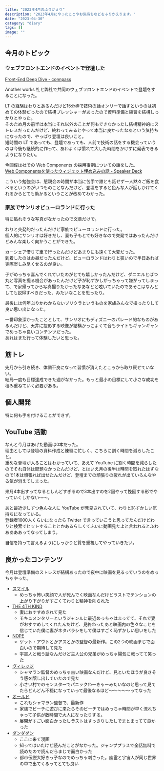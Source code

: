 ```yaml
---
title: "2023年4月のふりかえり"
description: "2023年4月にやったことやお気持ちなどをふりかえります。"
date: "2023-04-30"
category: "diary"
tags: []
image: ""
---
```


## 今月のトピック

### ウェブフロントエンドのイベントで登壇した

[Front-End Deep Dive - connpass](https://anotherworks.connpass.com/event/278310/)

Another works 社と弊社で共同のウェブフロントエンドのイベントで登壇をすることになった。

LT の経験はわりとあるんだけど15分枠で技術の話オンリーで話すというのは初めての体験だったので結構プレッシャーがあったので資料準備と練習を結構しっかりとやった。  
そのため月の前半は本当にそれ以外のことが何もできなかったし結構精神的にストレスだったんだけど、終わってみるとやって本当に良かったなあという気持ちになったので、やっぱり登壇は良いこと。  
短時間の LT であっても、登壇であっても、人前で技術の話をする機会っていうのは今後も継続的に作って、あわよくば慣れて大した時間をかけずに発表できるようになりたい。

今回僕は社での Web Components の採用事例についての話をした。  
[Web Componentsを使ったウィジェット埋め込みの話 - Speaker Deck](https://speakerdeck.com/nabeliwo/embedding-widgets-using-web-components)

こういう勉強会は、懇親会の時間が本当に苦手で誰とも話せず一人黙々ご飯を食べるというのがいつものことなんだけど、登壇をすると色んな人が話しかけてくれるからとても助かるということが改めてわかった。

### 家族でサンリオピューロランドに行った

特に貼れそうな写真がなかったので文章だけで。

わりと突発的だったんだけど家族でピューロランドに行った。  
個人的にサンリオは好きだし、妻も子もとても好きなので突発ではあったんだけどみんな楽しく向かうことができた。

カーシェア借りて車で行ったんだけどあまりにも遠くて大変だった。  
到着したのはお昼だったんだけど、ピューロランドはわりと狭いので半日あれば実際楽しみ尽くせるのが良い。

子がめっちゃ喜んでくれていたのがとても嬉しかったんだけど、ダニエルとばつ丸と写真を撮る機会があったんだけど子が恥ずかしがっちゃって嫌がってしまって、で家帰ってから写真撮りたかったなあなどと呟いていたのであそこはなんとしても説得すべきだった、みたいなことを思ったり。

最後には何年ぶりかわからないプリクラというものを家族みんなで撮ったりして良い思い出になった。

一番印象深かったこととして、サンリオにもディズニーのパレード的なものがあるんだけど、天井に投影する映像が結構かっこよくて音もライトもギャンギャンでめっちゃ良いコンテンツだった。  
あれはまた行って体験したいと思った。

## 筋トレ

先月から引き続き、体調不良になって習慣が消えたところから取り戻せていない。  
結局一度も目標達成できた週がなかった。もっと最小の目標にして小さな成功を積み重ねていく必要がある。

## 個人開発

特に何も手を付けることができず。

## YouTube 活動

なんと今月はあげた動画は0本だった。  
理由としては登壇の資料作成と練習に忙しく、こちらに割く時間を減らしたこと。  
重めな登壇が入ることはわかっていて、あえて YouTube に割く時間を減らしたのでそれ自体は問題なかったんだけど、とはいえ月の後半は時間を取れたはずなので1本は頑張れば出せたんだけど、登壇までの頑張りの疲れが出ていろんなやる気が消えてしまった。

来月4本出すってなるとしんどすぎるので3本出すのを2回やって挽回する形でやっていくしかない〜〜。

あと最近少しずつ色んな人に YouTube が発見されていて、わりと恥ずかしい気持ちになっている。  
登録者1000人くらいになったら Twitter で言っていこうと思ってたんだけどわりと検索でヒットすることとかあるらしくてふいに動画見たよと言われるとふわああああってなってしまう。

自信を持って言えるようにしっかりと質を重視してやっていきたい。

## 良かったコンテンツ

今月は登壇準備のストレスが結構あったので夜中に映画を見るっていうのをめっちゃやった。

- [スマイル](https://filmarks.com/movies/104139)
  - めっちゃ怖い笑顔で人が死んでく映画なんだけどラストでテンションの上がり下がりがすごくてわりと精神を削られた
- [THE 4TH KIND](https://filmarks.com/movies/32833)
  - 妻におすすめされて見た
  - モキュメンタリーというジャンルに最近めっちゃはまってて、それで妻がおすすめしてくれたんだけど、見終わったあと映画内の色々なことを信じていた僕に妻がネタバラシをして僕はすごく恥ずかしい思いをした
- [NOPE](https://eiga.com/movie/97088/)
  - ゲット・アウトとかアスとかの監督の最新作。この2つの映画まじで面白いので期待して見た
  - 宇宙人と戦う話なんだけど主人公の兄弟がめっちゃ陽気に戦ってて笑った
- [ヴィレッジ](https://filmarks.com/movies/37852)
  - シャマラン監督のめっちゃ古い映画なんだけど、見といたほうが良さそう感を醸し出していたので見た
  - 小さい村でのモンスターでパニックわーきゃーみたいなのと思って見てたらどんどん不穏になっていって最後なるほど〜〜〜〜〜ってなった
- [オールド](https://eiga.com/movie/95209/)
  - これもシャマラン監督で、最新作
  - 家族でビーチに遊びに来たらそのビーチではめっちゃ時間が早く流れちゃって子供が数時間で大人になったりする。
  - 展開がすごい面白かったしラストはすっきりしたしでまとまってて良かった
- [ダンダダン](https://www.shonenjump.com/j/rensai/list/dandadan.html)
  - ここに来て漫画
  - 知ってはいたけど読んだことがなかった。ジャンププラスで全話無料で読めたので読んだらまじで面白かった
  - 都市伝説大好きっ子なのでめっちゃ刺さった。幽霊と宇宙人が同じ世界の中で出てくるってとても良い
